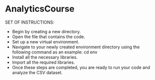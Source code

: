 # AnalyticsCourse
SET OF INSTRUCTIONS: 
- Begin by creating a new directory.
- Open the file that contains the code.
- Set up a new virtual environment.
- Navigate to your newly created environment directory using the following command as an example: cd env
- Install all the necessary libraries.
- Import all the required libraries.
- Once these steps are completed, you are ready to run your code and analyze the CSV dataset.
